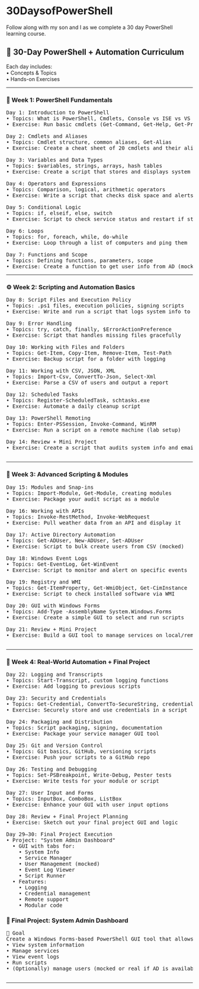 # 30DaysofPowerShell

Follow along with my son and I as we complete a 30 day PowerShell learning course.

## 🧭 30-Day PowerShell + Automation Curriculum
Each day includes:<br>
•	Concepts & Topics<br>
•	Hands-on Exercises<br>
________________________________________
### 🔰 Week 1: PowerShell Fundamentals
<pre>
Day 1: Introduction to PowerShell
• Topics: What is PowerShell, Cmdlets, Console vs ISE vs VS Code
• Exercise: Run basic cmdlets (Get-Command, Get-Help, Get-Process, Get-Service)<br>
Day 2: Cmdlets and Aliases
• Topics: Cmdlet structure, common aliases, Get-Alias
• Exercise: Create a cheat sheet of 20 cmdlets and their aliases<br>
Day 3: Variables and Data Types
• Topics: $variables, strings, arrays, hash tables
• Exercise: Create a script that stores and displays system info<br>
Day 4: Operators and Expressions
• Topics: Comparison, logical, arithmetic operators
• Exercise: Write a script that checks disk space and alerts if low<br>
Day 5: Conditional Logic
• Topics: if, elseif, else, switch
• Exercise: Script to check service status and restart if stopped<br>
Day 6: Loops
• Topics: for, foreach, while, do-while
• Exercise: Loop through a list of computers and ping them<br>
Day 7: Functions and Scope
• Topics: Defining functions, parameters, scope
• Exercise: Create a function to get user info from AD (mocked)
</pre>
________________________________________
### ⚙️ Week 2: Scripting and Automation Basics
<pre>
Day 8: Script Files and Execution Policy
• Topics: .ps1 files, execution policies, signing scripts
• Exercise: Write and run a script that logs system info to a file<br>
Day 9: Error Handling
• Topics: try, catch, finally, $ErrorActionPreference
• Exercise: Script that handles missing files gracefully<br>
Day 10: Working with Files and Folders
• Topics: Get-Item, Copy-Item, Remove-Item, Test-Path
• Exercise: Backup script for a folder with logging<br>
Day 11: Working with CSV, JSON, XML
• Topics: Import-Csv, ConvertTo-Json, Select-Xml
• Exercise: Parse a CSV of users and output a report<br>
Day 12: Scheduled Tasks
• Topics: Register-ScheduledTask, schtasks.exe
• Exercise: Automate a daily cleanup script<br>
Day 13: PowerShell Remoting
• Topics: Enter-PSSession, Invoke-Command, WinRM
• Exercise: Run a script on a remote machine (lab setup)<br>
Day 14: Review + Mini Project
• Exercise: Create a script that audits system info and emails a report<br>
</pre>
________________________________________
### 🧠 Week 3: Advanced Scripting & Modules
<pre>
Day 15: Modules and Snap-ins
• Topics: Import-Module, Get-Module, creating modules
• Exercise: Package your audit script as a module<br>
Day 16: Working with APIs
• Topics: Invoke-RestMethod, Invoke-WebRequest
• Exercise: Pull weather data from an API and display it<br>
Day 17: Active Directory Automation
• Topics: Get-ADUser, New-ADUser, Set-ADUser
• Exercise: Script to bulk create users from CSV (mocked)<br>
Day 18: Windows Event Logs
• Topics: Get-EventLog, Get-WinEvent
• Exercise: Script to monitor and alert on specific events<br>
Day 19: Registry and WMI
• Topics: Get-ItemProperty, Get-WmiObject, Get-CimInstance
• Exercise: Script to check installed software via WMI<br>
Day 20: GUI with Windows Forms
• Topics: Add-Type -AssemblyName System.Windows.Forms
• Exercise: Create a simple GUI to select and run scripts<br>
Day 21: Review + Mini Project
• Exercise: Build a GUI tool to manage services on local/remote machines<br>
</pre>
________________________________________
### 🚀 Week 4: Real-World Automation + Final Project<br>
<pre>
Day 22: Logging and Transcripts
• Topics: Start-Transcript, custom logging functions
• Exercise: Add logging to previous scripts<br>
Day 23: Security and Credentials
• Topics: Get-Credential, ConvertTo-SecureString, credential vaults
• Exercise: Securely store and use credentials in a script<br>
Day 24: Packaging and Distribution
• Topics: Script packaging, signing, documentation
• Exercise: Package your service manager GUI tool<br>
Day 25: Git and Version Control
• Topics: Git basics, GitHub, versioning scripts
• Exercise: Push your scripts to a GitHub repo<br>
Day 26: Testing and Debugging
• Topics: Set-PSBreakpoint, Write-Debug, Pester tests
• Exercise: Write tests for your module or script<br>
Day 27: User Input and Forms
• Topics: InputBox, ComboBox, ListBox
• Exercise: Enhance your GUI with user input options<br>
Day 28: Review + Final Project Planning
• Exercise: Sketch out your final project GUI and logic<br>
Day 29–30: Final Project Execution
• Project: "System Admin Dashboard"
  • GUI with tabs for:
    • System Info
    • Service Manager
    • User Management (mocked)
    • Event Log Viewer
    • Script Runner
  • Features:
    • Logging
    • Credential management
    • Remote support
    • Modular code
</pre>
### 🧩 Final Project: System Admin Dashboard
<pre>
🎯 Goal
Create a Windows Forms-based PowerShell GUI tool that allows an administrator to:
• View system information
• Manage services
• View event logs
• Run scripts
• (Optionally) manage users (mocked or real if AD is available)<br>
</pre>
________________________________________
